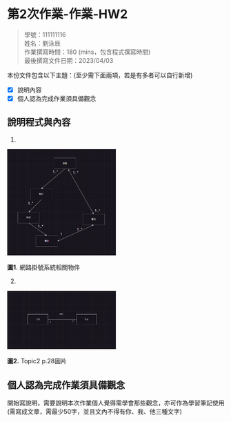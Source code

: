 # 第2次作業-作業-HW2
>
>學號：111111116
><br />
>姓名：劉泳辰
><br />
>作業撰寫時間：180 (mins，包含程式撰寫時間)
><br />
>最後撰寫文件日期：2023/04/03
>

本份文件包含以下主題：(至少需下面兩項，若是有多者可以自行新增)
- [x] 說明內容
- [x] 個人認為完成作業須具備觀念

## 說明程式與內容

1.

<img src="./螢幕擷取畫面 (40).png" width = "50%" height = "50%" alt="" />

**圖1.** 網路掛號系統相關物件

2.

<img src="./螢幕擷取畫面 (39).png" width = "50%" height = "50%" alt="" />

**圖2.** Topic2 p.28圖片

## 個人認為完成作業須具備觀念

開始寫說明，需要說明本次作業個人覺得需學會那些觀念，亦可作為學習筆記使用 (需寫成文章，需最少50字，並且文內不得有你、我、他三種文字)



